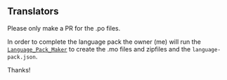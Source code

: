 ## Translators

Please only make a PR for the .po files.

In order to complete the language pack the owner (me) will run the [`Language_Pack_Maker`](https://github.com/afragen/github-updater-language-pack-maker) to create the .mo files and zipfiles and the `language-pack.json`.

Thanks!
